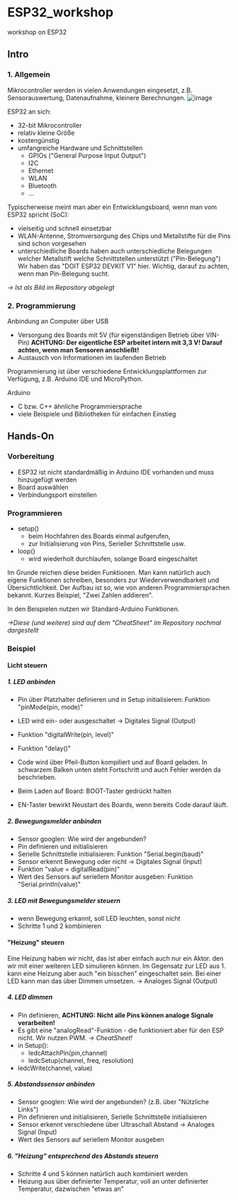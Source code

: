 # ESP32_workshop
workshop on ESP32

## Intro

### 1. Allgemein
Mikrocontroller werden in vielen Anwendungen eingesetzt, z.B. Sensorauswertung, Datenaufnahme, kleinere Berechnungen.
![image](https://user-images.githubusercontent.com/93577664/141120361-d2c95500-f700-4633-bcfd-1d05c07414c2.png)

ESP32 an sich:
- 32-bit Mikrocontroller
- relativ kleine Größe
- kostengünstig
- umfangreiche Hardware und Schnittstellen 
  - GPIOs ("General Purpose Input Output")
  - I2C
  - Ethernet
  - WLAN
  - Bluetooth
  - ...
 
Typischerweise meint man aber ein Entwicklungsboard, wenn man vom ESP32 spricht (SoC):
- vielseitig und schnell einsetzbar
- WLAN-Antenne, Stromversorgung des Chips und Metallstifte für die Pins sind schon vorgesehen
- unterschiedliche Boards haben auch unterschiedliche Belegungen welcher Metallstift welche Schnittstellen unterstützt ("Pin-Belegung")
Wir haben das "DOIT ESP32 DEVKIT V1" hier. Wichtig, darauf zu achten, wenn man Pin-Belegung sucht. 

_-> Ist als Bild im Repository abgelegt_

### 2. Programmierung
Anbindung an Computer über USB
- Versorgung des Boards mit 5V (für eigenständigen Betrieb über VIN-Pin) __ACHTUNG: Der eigentliche ESP arbeitet intern mit 3,3 V! Darauf achten, wenn man Sensoren anschließt!__
- Austausch von Informationen im laufenden Betrieb 

Programmierung ist über verschiedene Entwicklungsplattformen zur Verfügung, z.B. Arduino IDE und MicroPython.

Arduino
- C bzw. C++ ähnliche Programmiersprache
- viele Beispiele und Bibliotheken für einfachen Einstieg

## Hands-On
### Vorbereitung
- ESP32 ist nicht standardmäßig in Arduino IDE vorhanden und muss hinzugefügt werden
- Board auswählen
- Verbindungsport einstellen

### Programmieren
- setup() 
  - beim Hochfahren des Boards einmal aufgerufen, 
  - zur Initialisierung von Pins, Serieller Schnittstelle usw.
- loop()
  - wird wiederholt durchlaufen, solange Board eingeschaltet

Im Grunde reichen diese beiden Funktionen. Man kann natürlich auch eigene Funktionen schreiben, besonders zur Wiederverwendbarkeit und Übersichtlichkeit.
Der Aufbau ist so, wie von anderen Programmiersprachen bekannt. Kurzes Beispiel, "Zwei Zahlen addieren".

In den Beispielen nutzen wir Standard-Arduino Funktionen. 

_->Diese (und weitere) sind auf dem "CheatSheet" im Repository nochmal dargestellt_

### Beispiel
#### Licht steuern 
##### 1. LED anbinden
- Pin über Platzhalter definieren und in Setup initialisieren: Funktion "pinMode(pin, mode)"
- LED wird ein- oder ausgeschaltet -> Digitales Signal (Output)
- Funktion "digitalWrite(pin, level)"
- Funktion "delay()" 

- Code wird über Pfeil-Button kompiliert und auf Board geladen. In schwarzem Balken unten steht Fortschritt und auch Fehler werden da beschrieben. 
- Beim Laden auf Board: BOOT-Taster gedrückt halten
- EN-Taster bewirkt Neustart des Boards, wenn bereits Code darauf läuft.

##### 2. Bewegungsmelder anbinden
- Sensor googlen: Wie wird der angebunden?
- Pin definieren und initialisieren
- Serielle Schnittstelle initialisieren: Funktion "Serial.begin(baud)"
- Sensor erkennt Bewegung oder nicht -> Digitales Signal (Input)
- Funktion "value = digitalRead(pin)"
- Wert des Sensors auf seriellem Monitor ausgeben: Funktion "Serial.println(value)"

##### 3. LED mit Bewegungsmelder steuern
- wenn Bewegung erkannt, soll LED leuchten, sonst nicht
- Schritte 1 und 2 kombinieren

#### "Heizung" steuern

Eine Heizung haben wir nicht, das ist aber einfach auch nur ein Aktor. den wir mit einer weiteren LED simulieren können.
Im Gegensatz zur LED aus 1. kann eine Heizung aber auch "ein bisschen" eingeschaltet sein. 
Bei einer LED kann man das über Dimmen umsetzen. -> Analoges Signal (Output)

##### 4. LED dimmen
- Pin definieren, __ACHTUNG: Nicht alle Pins können analoge Signale verarbeiten!__
- Es gibt eine "analogRead"-Funktion - die funktioniert aber für den ESP nicht. Wir nutzen PWM. _-> CheatSheet!_
- in Setup():
  - ledcAttachPin(pin,channel)
  - ledcSetup(channel, freq, resolution)
  <!-- 0 bis 2^(Resolution)-1 wird auf 0-3,3V Ausgang gemappt -->
- ledcWrite(channel, value)

##### 5. Abstandssensor anbinden
- Sensor googlen: Wie wird der angebunden? (z.B. über "Nützliche Links")
- Pin definieren und initialisieren, Serielle Schnittstelle initialisieren
- Sensor erkennt verschiedene über Ultraschall Abstand -> Analoges Signal (Input)
- Wert des Sensors auf seriellem Monitor ausgeben

##### 6. "Heizung" entsprechend des Abstands steuern
- Schritte 4 und 5 können natürlich auch kombiniert werden
- Heizung aus über definierter Temperatur, voll an unter definierter Temperatur, dazwischen "etwas an"
